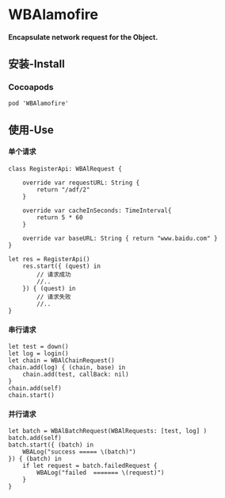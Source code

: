 # WBAlamofire
#### Encapsulate network request for the Object.

## 安装-Install
### Cocoapods

    pod 'WBAlamofire'

## 使用-Use

#### 单个请求
    class RegisterApi: WBAlRequest {
    
        override var requestURL: String {
            return "/adf/2"
        }
        
        override var cacheInSeconds: TimeInterval{
            return 5 * 60
        }
        
        override var baseURL: String { return "www.baidu.com" }
    }
    
    let res = RegisterApi()
        res.start({ (quest) in
            // 请求成功
            //..
        }) { (quest) in
            // 请求失败
            //..
    }
    
#### 串行请求
    let test = down()
    let log = login()
    let chain = WBAlChainRequest()
    chain.add(log) { (chain, base) in
        chain.add(test, callBack: nil)
    }
    chain.add(self)
    chain.start()
    
#### 并行请求
    let batch = WBAlBatchRequest(WBAlRequests: [test, log] )
    batch.add(self)
    batch.start({ (batch) in
        WBALog("success ===== \(batch)")
    }) { (batch) in
        if let request = batch.failedRequest {
            WBALog("failed  ======= \(request)")
        }
    }
